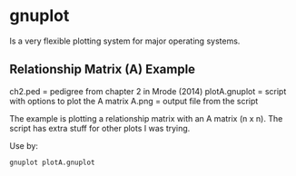 # gnuplot

Is a very flexible plotting system for major operating systems. 

## Relationship Matrix (A) Example

ch2.ped = pedigree from chapter 2 in Mrode (2014)
plotA.gnuplot = script with options to plot the A matrix
A.png = output file from the script

The example is plotting a relationship matrix with an A matrix (n x n).
The script has extra stuff for other plots I was trying.

Use by: 
```
gnuplot plotA.gnuplot
```

